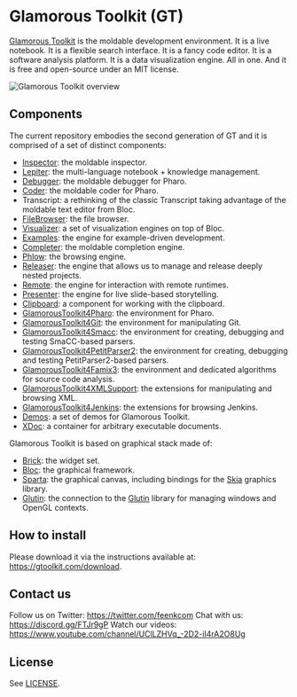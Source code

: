 # Glamorous Toolkit (GT)
[Glamorous Toolkit](https://gtoolkit.com) is the moldable development environment. It is a live notebook. It is a flexible search interface. It is a fancy code editor. It is a software analysis platform. It is a data visualization engine. All in one. And it is free and open-source under an MIT license.

![Glamorous Toolkit overview](https://raw.githubusercontent.com/feenkcom/gtoolkit/main/doc/gtr-overview.png)

## Components

The current repository embodies the second generation of GT and it is comprised of a set of distinct components:
- [Inspector](https://github.com/feenkcom/gtoolkit-inspector): the moldable inspector.
- [Lepiter](https://github.com/feenkcom/lepiter): the multi-language notebook + knowledge management.
- [Debugger](https://github.com/feenkcom/gtoolkit-debugger): the moldable debugger for Pharo.
- [Coder](https://github.com/feenkcom/gtoolkit-coder): the moldable coder for Pharo.
- Transcript: a rethinking of the classic Transcript taking advantage of the moldable text editor from Bloc.
- [FileBrowser](https://github.com/feenkcom/gtoolkit-filebrowser): the file browser.
- [Visualizer](https://github.com/feenkcom/gtoolkit-visualizer): a set of visualization engines on top of Bloc.
- [Examples](https://github.com/feenkcom/gtoolkit-examples): the engine for example-driven development.
- [Completer](https://github.com/feenkcom/gtoolkit-completer): the moldable completion engine.
- [Phlow](https://github.com/feenkcom/gtoolkit-phlow): the browsing engine.
- [Releaser](https://github.com/feenkcom/gtoolkit-releaser): the engine that allows us to manage and release deeply nested projects.
- [Remote](https://github.com/feenkcom/gtoolkit-remote): the engine for interaction with remote runtimes.
- [Presenter](https://github.com/feenkcom/gtoolkit-presenter): the engine for live slide-based storytelling.
- [Clipboard](https://github.com/feenkcom/gtoolkit-clipboard): a component for working with the clipboard.
- [GlamorousToolkit4Pharo](https://github.com/feenkcom/gt4pharo): the environment for Pharo.
- [GlamorousToolkit4Git](https://github.com/feenkcom/gt4git): the environment for manipulating Git.
- [GlamorousToolkit4Smacc](https://github.com/feenkcom/gt4smacc): the environment for creating, debugging and testing SmaCC-based parsers.
- [GlamorousToolkit4PetitParser2](https://github.com/feenkcom/gt4petitparser2): the environment for creating, debugging and testing PetitParser2-based parsers.
- [GlamorousToolkit4Famix3](https://github.com/feenkcom/gt4famix3): the environment and dedicated algorithms for source code analysis.
- [GlamorousToolkit4XMLSupport](https://github.com/feenkcom/gt4xmlsupport): the extensions for manipulating and browsing XML.
- [GlamorousToolkit4Jenkins](https://github.com/feenkcom/gt4jenkins): the extensions for browsing Jenkins.
- [Demos](https://github.com/feenkcom/gtoolkit-demos): a set of demos for Glamorous Toolkit.
- [XDoc](https://github.com/feenkcom/xdoc): a container for arbitrary executable documents.

Glamorous Toolkit is based on graphical stack made of:
- [Brick](https://github.com/feenkcom/Brick): the widget set.
- [Bloc](https://github.com/feenkcom/Bloc): the graphical framework.
- [Sparta](https://github.com/feenkcom/Sparta): the graphical canvas, including bindings for the [Skia](https://skia.org) graphics library.
- [Glutin](https://github.com/feenkcom/gtoolkit-glutin): the connection to the [Glutin](https://github.com/rust-windowing/glutin) library for managing windows and OpenGL contexts.

## How to install 

Please download it via the instructions available at: https://gtoolkit.com/download.

## Contact us

Follow us on Twitter: https://twitter.com/feenkcom
Chat with us: https://discord.gg/FTJr9gP
Watch our videos: https://www.youtube.com/channel/UClLZHVq_-2D2-iI4rA2O8Ug

## License

See [LICENSE](LICENSE).
